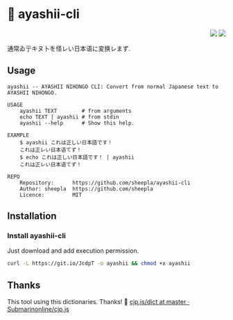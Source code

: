 # 🗾 ayashii-cli

<div align="right">
    <img src="https://img.shields.io/static/v1?label=Language&message=shell&color=blue&style=flat-square"/>
    <img src="https://img.shields.io/static/v1?label=License&message=MIT&color=blue&style=flat-square"/>
</div>

通常ゐ亍キヌ卜を怪レい日本语に変换レまず.

## Usage

```
ayashii -- AYASHII NIHONGO CLI: Convert from normal Japanese text to AYASHII NIHONGO.

USAGE
    ayashii TEXT        # from arguments
    echo TEXT | ayashii # from stdin
    ayashii --help      # Show this help.

EXAMPLE
    $ ayashii これは正しい日本語です！
    これは正レい日本语てず！
    $ echo これは正しい日本語です！ | ayashii
    これは正レい日本语てず！

REPO
    Repository:      https://github.com/sheepla/ayashii-cli
    Author: sheepla  https://github.com/sheepla
    Licence:         MIT
```

## Installation

### Install ayashii-cli

Just download and add execution permission.

```bash
curl -L https://git.io/JcdpT -o ayashii && chmod +x ayashii
```

## Thanks

This tool using this dictionaries. Thanks! 🥳 [cjp.js/dict at master · Submarinonline/cjp.js](https://github.com/Submarinonline/cjp.js/tree/master/dict)
